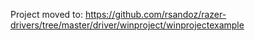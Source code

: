 Project moved to:
https://github.com/rsandoz/razer-drivers/tree/master/driver/winproject/winprojectexample
